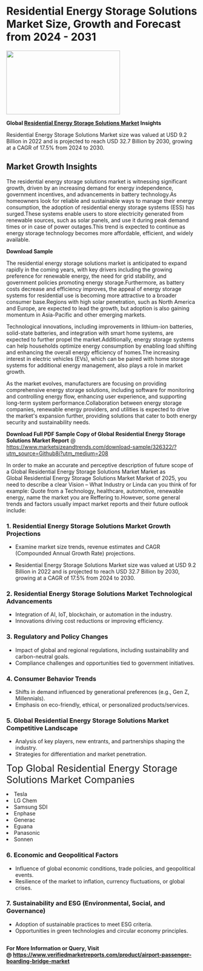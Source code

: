 <H1>Residential Energy Storage Solutions Market Size, Growth and Forecast from 2024 - 2031</H1><img class="aligncenter size-medium wp-image-584254" src="https://thirdeyenews.in/wp-content/uploads/2024/09/Global-Market-Research-300x168.jpeg" alt="" width="300" height="168" /><p><strong>Global&nbsp;<a href="https://www.marketsizeandtrends.com/download-sample/326322/?utm_source=Github8j?utm_medium=208">Residential Energy Storage Solutions Market</a> Insights</strong></p><p>Residential Energy Storage Solutions Market size was valued at USD 9.2 Billion in 2022 and is projected to reach USD 32.7 Billion by 2030, growing at a CAGR of 17.5% from 2024 to 2030.</p><p><h2>Market Growth Insights</h2> <p>The residential energy storage solutions market is witnessing significant growth, driven by an increasing demand for energy independence, government incentives, and advancements in battery technology.As homeowners look for reliable and sustainable ways to manage their energy consumption, the adoption of residential energy storage systems (ESS) has surged.These systems enable users to store electricity generated from renewable sources, such as solar panels, and use it during peak demand times or in case of power outages.This trend is expected to continue as energy storage technology becomes more affordable, efficient, and widely available.</p> <p><strong>Download Sample</strong></p> <p>The residential energy storage solutions market is anticipated to expand rapidly in the coming years, with key drivers including the growing preference for renewable energy, the need for grid stability, and government policies promoting energy storage.Furthermore, as battery costs decrease and efficiency improves, the appeal of energy storage systems for residential use is becoming more attractive to a broader consumer base.Regions with high solar penetration, such as North America and Europe, are expected to lead the growth, but adoption is also gaining momentum in Asia-Pacific and other emerging markets.</p> <p>Technological innovations, including improvements in lithium-ion batteries, solid-state batteries, and integration with smart home systems, are expected to further propel the market.Additionally, energy storage systems can help households optimize energy consumption by enabling load shifting and enhancing the overall energy efficiency of homes.The increasing interest in electric vehicles (EVs), which can be paired with home storage systems for additional energy management, also plays a role in market growth.</p> <p>As the market evolves, manufacturers are focusing on providing comprehensive energy storage solutions, including software for monitoring and controlling energy flow, enhancing user experience, and supporting long-term system performance.Collaboration between energy storage companies, renewable energy providers, and utilities is expected to drive the market's expansion further, providing solutions that cater to both energy security and sustainability needs.</p> <p><span class=""><strong>Download Full PDF Sample Copy of Global Residential Energy Storage Solutions Market Report</strong> @ <a href="https://www.marketsizeandtrends.com/download-sample/326322/?utm_source=Github8j?utm_medium=208" target="_blank">https://www.marketsizeandtrends.com/download-sample/326322/?utm_source=Github8j?utm_medium=208</a></span></p><p>In order to make an accurate and perceptive description of future scope of a Global&nbsp;Residential Energy Storage Solutions Market Market as Global&nbsp;Residential Energy Storage Solutions Market Market of 2025, you need to describe a clear Vision &ndash; What Industry or Linda can you think of for example: Quote from a Technology, healthcare, automotive, renewable energy, name the market you are Reffering to.However, some general trends and factors usually impact market reports and their future outlook include:</p><h3>1.&nbsp;<strong>Residential Energy Storage Solutions Market Growth Projections</strong></h3><ul><li>Examine market size trends, revenue estimates and CAGR (Compounded Annual Growth Rate) projections.</li><li><p>Residential Energy Storage Solutions Market size was valued at USD 9.2 Billion in 2022 and is projected to reach USD 32.7 Billion by 2030, growing at a CAGR of 17.5% from 2024 to 2030.</p></li></ul><h3>2.&nbsp;<strong>Residential Energy Storage Solutions Market Technological Advancements</strong></h3><ul><li>Integration of AI, IoT, blockchain, or automation in the industry.</li><li>Innovations driving cost reductions or improving efficiency.</li></ul><h3>3.&nbsp;<strong>Regulatory and Policy Changes</strong></h3><ul><li>Impact of global and regional regulations, including sustainability and carbon-neutral goals.</li><li>Compliance challenges and opportunities tied to government initiatives.</li></ul><h3>4.&nbsp;<strong>Consumer Behavior Trends</strong></h3><ul><li>Shifts in demand influenced by generational preferences (e.g., Gen Z, Millennials).</li><li>Emphasis on eco-friendly, ethical, or personalized products/services.</li></ul><h3>5.&nbsp;<strong>Global Residential Energy Storage Solutions Market Competitive Landscape</strong></h3><ul><li>Analysis of key players, new entrants, and partnerships shaping the industry.</li><li>Strategies for differentiation and market penetration.</li></ul><p data-pm-slice="1 1 []"><span style="color: inherit; font-family: inherit; font-size: 25px;">Top Global Residential Energy Storage Solutions Market Companies</span></p><div class="" data-test-id=""><p><li>Tesla</li><li> LG Chem</li><li> Samsung SDI</li><li> Enphase</li><li> Generac</li><li> Eguana</li><li> Panasonic</li><li> Sonnen</li></p></div><h3>6.&nbsp;<strong>Economic and Geopolitical Factors</strong></h3><ul><li>Influence of global economic conditions, trade policies, and geopolitical events.</li><li>Resilience of the market to inflation, currency fluctuations, or global crises.</li></ul><h3>7.&nbsp;<strong>Sustainability and ESG (Environmental, Social, and Governance)</strong></h3><ul><li>Adoption of sustainable practices to meet ESG criteria.</li><li>Opportunities in green technologies and circular economy principles.</li></ul><h2><strong style="font-size: 14px;">For More Information or Query, Visit @&nbsp;</strong><a style="background-color: #ffffff; font-size: 14px;" href="https://www.marketsizeandtrends.com/report/residential-energy-storage-solutions-market/" target="_blank">https://www.verifiedmarketreports.com/product/airport-passenger-boarding-bridge-market</a></h2>